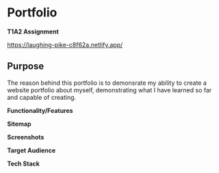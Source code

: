 # Portfolio
**T1A2 Assignment**

https://laughing-pike-c8f62a.netlify.app/

## Purpose
The reason behind this portfolio is to demonsrate my ability to create a website portfolio about myself, demonstrating what I have learned so far and capable of creating.

**Functionality/Features**


**Sitemap**


**Screenshots**

**Target Audience**

**Tech Stack**
